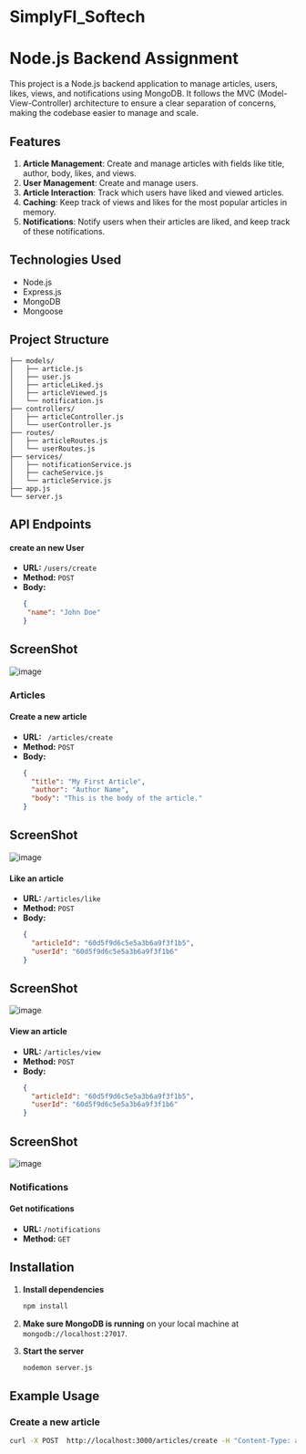 # SimplyFI_Softech

# Node.js Backend Assignment

This project is a Node.js backend application to manage articles, users, likes, views, and notifications using MongoDB. It follows the MVC (Model-View-Controller) architecture to ensure a clear separation of concerns, making the codebase easier to manage and scale.

## Features

1. **Article Management**: Create and manage articles with fields like title, author, body, likes, and views.
2. **User Management**: Create and manage users.
3. **Article Interaction**: Track which users have liked and viewed articles.
4. **Caching**: Keep track of views and likes for the most popular articles in memory.
5. **Notifications**: Notify users when their articles are liked, and keep track of these notifications.

## Technologies Used

- Node.js
- Express.js
- MongoDB
- Mongoose

## Project Structure

```project/
├── models/
│   ├── article.js
│   ├── user.js
│   ├── articleLiked.js
│   ├── articleViewed.js
│   └── notification.js
├── controllers/
│   ├── articleController.js
│   └── userController.js
├── routes/
│   ├── articleRoutes.js
│   └── userRoutes.js
├── services/
│   ├── notificationService.js
│   ├── cacheService.js
│   └── articleService.js
├── app.js
└── server.js
```

## API Endpoints

#### create an new User
- **URL:** `/users/create`
- **Method:** `POST`
- **Body:**
    ```json
    {
     "name": "John Doe"
    }
    ```
## ScreenShot

![image](https://github.com/user-attachments/assets/c1832f56-425e-4708-842c-0c6b129b5617)

### Articles

#### Create a new article
- **URL:** ` /articles/create`
- **Method:** `POST`
- **Body:**
    ```json
    {
      "title": "My First Article",
      "author": "Author Name",
      "body": "This is the body of the article."
    }
    ```
## ScreenShot

![image](https://github.com/user-attachments/assets/01e23f5f-215e-4e46-ac85-8b34b49fa31b)

#### Like an article
- **URL:** `/articles/like`
- **Method:** `POST`
- **Body:**
    ```json
    {
      "articleId": "60d5f9d6c5e5a3b6a9f3f1b5",
      "userId": "60d5f9d6c5e5a3b6a9f3f1b6"
    }
    ```
## ScreenShot

![image](https://github.com/user-attachments/assets/8aacaa94-b00d-42cc-a125-bbc39e42db60)


#### View an article
- **URL:** `/articles/view`
- **Method:** `POST`
- **Body:**
    ```json
    {
      "articleId": "60d5f9d6c5e5a3b6a9f3f1b5",
      "userId": "60d5f9d6c5e5a3b6a9f3f1b6"
    }
    ```
## ScreenShot

![image](https://github.com/user-attachments/assets/dc488f2c-9779-47be-ad70-dcdcde3aae0c)

### Notifications

#### Get notifications
- **URL:** `/notifications`
- **Method:** `GET`

## Installation


1. **Install dependencies**
    ```bash
    npm install
    ```

2. **Make sure MongoDB is running** on your local machine at `mongodb://localhost:27017`.

3. **Start the server**
    ```bash
    nodemon server.js
    ```


## Example Usage

### Create a new article
```bash
curl -X POST  http://localhost:3000/articles/create -H "Content-Type: application/json" -d '{"title": "My First Article", "author": "Author Name", "body": "This is the body of the article."}'
